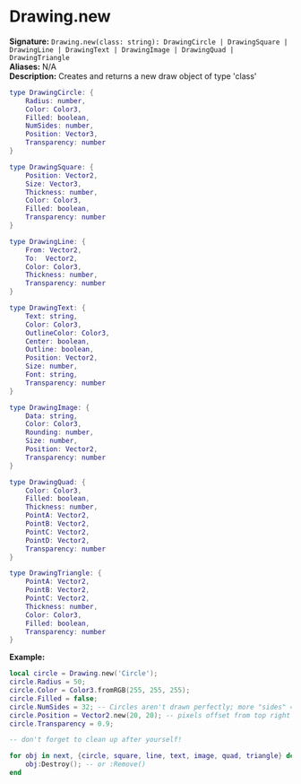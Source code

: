 # Drawing.new
**Signature:** `Drawing.new(class: string): DrawingCircle | DrawingSquare | DrawingLine | DrawingText | DrawingImage | DrawingQuad | DrawingTriangle` <br>
**Aliases:** N/A <br>
**Description:** Creates and returns a new draw object of type 'class' <br>
```lua
type DrawingCircle: {
	Radius: number,
	Color: Color3,
	Filled: boolean,
	NumSides: number,
	Position: Vector3,
	Transparency: number 
}

type DrawingSquare: {
	Position: Vector2,
	Size: Vector3,
	Thickness: number,
	Color: Color3,
	Filled: boolean,
	Transparency: number 
}

type DrawingLine: {
	From: Vector2,
	To:  Vector2,
	Color: Color3,
	Thickness: number,
	Transparency: number 
}

type DrawingText: {
	Text: string,
	Color: Color3,
	OutlineColor: Color3,
	Center: boolean,
	Outline: boolean,
	Position: Vector2,
	Size: number,
	Font: string,
	Transparency: number 
}

type DrawingImage: {
	Data: string,
	Color: Color3,
	Rounding: number,
	Size: number,
	Position: Vector2,
	Transparency: number
}

type DrawingQuad: {
	Color: Color3,
	Filled: boolean,
	Thickness: number,
	PointA: Vector2,
	PointB: Vector2,
	PointC: Vector2,
	PointD: Vector2,
	Transparency: number 
}

type DrawingTriangle: {
	PointA: Vector2,
	PointB: Vector2,
	PointC: Vector2,
	Thickness: number,
	Color: Color3,
	Filled: boolean,
	Transparency: number 
}
```
**Example:**
```lua
local circle = Drawing.new('Circle');
circle.Radius = 50;
circle.Color = Color3.fromRGB(255, 255, 255);
circle.Filled = false;
circle.NumSides = 32; -- Circles aren't drawn perfectly; more "sides" = more lag
circle.Position = Vector2.new(20, 20); -- pixels offset from top right
circle.Transparency = 0.9;

-- don't forget to clean up after yourself!

for obj in next, {circle, square, line, text, image, quad, triangle} do
    obj:Destroy(); -- or :Remove()
end
```
